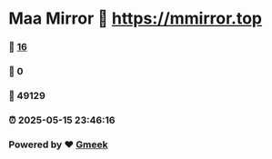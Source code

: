 # Maa Mirror :link: https://mmirror.top 
### :page_facing_up: [16](https://mmirror.top/tag.html) 
### :speech_balloon: 0 
### :hibiscus: 49129 
### :alarm_clock: 2025-05-15 23:46:16 
### Powered by :heart: [Gmeek](https://github.com/Meekdai/Gmeek)
